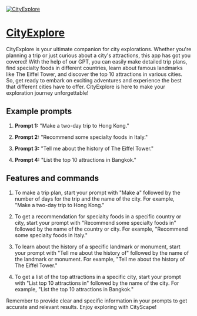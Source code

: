 [![CityExplore](https://files.oaiusercontent.com/file-5a0iYpG6cufcWeFAolTs9JcY?se=2123-10-16T17%3A41%3A22Z&sp=r&sv=2021-08-06&sr=b&rscc=max-age%3D31536000%2C%20immutable&rscd=attachment%3B%20filename%3D8b1fff20-7d7a-46eb-bddb-8203133cac78.png&sig=KHH4ZanQxTpzMw0LASq/gX%2BYrGIyih9UaZ/bf2SqsTM%3D)](https://chat.openai.com/g/g-to77WOgNo-cityexplore)

# [CityExplore](https://chat.openai.com/g/g-to77WOgNo-cityexplore)

CityExplore is your ultimate companion for city explorations. Whether you're planning a trip or just curious about a city's attractions, this app has got you covered! With the help of our GPT, you can easily make detailed trip plans, find specialty foods in different countries, learn about famous landmarks like The Eiffel Tower, and discover the top 10 attractions in various cities. So, get ready to embark on exciting adventures and experience the best that different cities have to offer. CityExplore is here to make your exploration journey unforgettable!

## Example prompts

1. **Prompt 1:** "Make a two-day trip to Hong Kong."

2. **Prompt 2:** "Recommend some specialty foods in Italy."

3. **Prompt 3:** "Tell me about the history of The Eiffel Tower."

4. **Prompt 4:** "List the top 10 attractions in Bangkok."

## Features and commands

1. To make a trip plan, start your prompt with "Make a" followed by the number of days for the trip and the name of the city. For example, "Make a two-day trip to Hong Kong."

2. To get a recommendation for specialty foods in a specific country or city, start your prompt with "Recommend some specialty foods in" followed by the name of the country or city. For example, "Recommend some specialty foods in Italy."

3. To learn about the history of a specific landmark or monument, start your prompt with "Tell me about the history of" followed by the name of the landmark or monument. For example, "Tell me about the history of The Eiffel Tower."

4. To get a list of the top attractions in a specific city, start your prompt with "List top 10 attractions in" followed by the name of the city. For example, "List the top 10 attractions in Bangkok."

Remember to provide clear and specific information in your prompts to get accurate and relevant results. Enjoy exploring with CityScape!